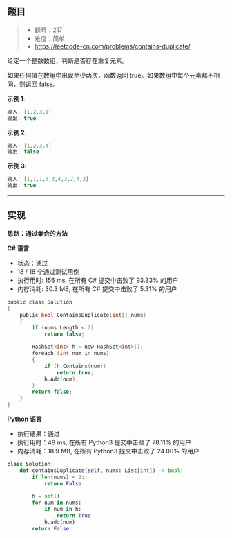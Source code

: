 ## 题目

> - 题号：217
> - 难度：简单
> - https://leetcode-cn.com/problems/contains-duplicate/

给定一个整数数组，判断是否存在重复元素。

如果任何值在数组中出现至少两次，函数返回 true。如果数组中每个元素都不相同，则返回 false。

<b>示例 1</b>:
```c
输入: [1,2,3,1]
输出: true
```

<b>示例 2</b>:
```c
输入: [1,2,3,4]
输出: false
```

<b>示例 3</b>:
```c
输入: [1,1,1,3,3,4,3,2,4,2]
输出: true
```






---
## 实现

**思路：通过集合的方法**

**C# 语言**

- 状态：通过
- 18 / 18 个通过测试用例
- 执行用时: 156 ms, 在所有 C# 提交中击败了 93.33% 的用户
- 内存消耗: 30.3 MB, 在所有 C# 提交中击败了 5.31% 的用户

```c
public class Solution
{
    public bool ContainsDuplicate(int[] nums)
    {
        if (nums.Length < 2)
            return false;

        HashSet<int> h = new HashSet<int>();
        foreach (int num in nums)
        {
            if (h.Contains(num))
                return true;
            h.Add(num);
        }
        return false;
    }
}
```

**Python 语言**

- 执行结果：通过
- 执行用时：48 ms, 在所有 Python3 提交中击败了 78.11% 的用户
- 内存消耗：18.9 MB, 在所有 Python3 提交中击败了 24.00% 的用户

```python
class Solution:
    def containsDuplicate(self, nums: List[int]) -> bool:
        if len(nums) < 2:
            return False
            
        h = set()
        for num in nums:
            if num in h:
                return True
            h.add(num)
        return False
```

